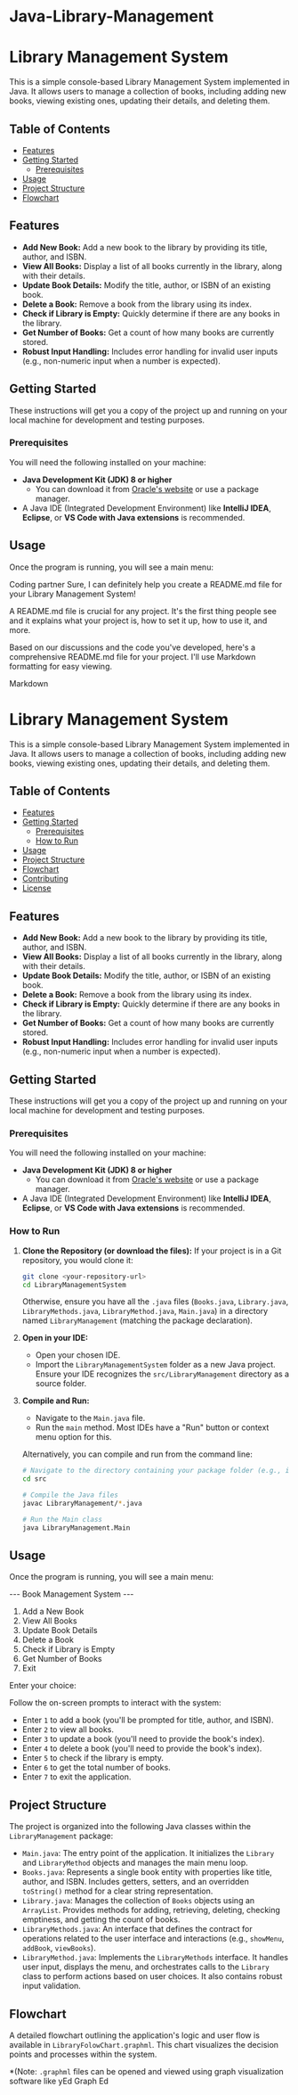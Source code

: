 # Java-Library-Management

# Library Management System

This is a simple console-based Library Management System implemented in Java. It allows users to manage a collection of books, including adding new books, viewing existing ones, updating their details, and deleting them.

## Table of Contents

- [Features](#features)
- [Getting Started](#getting-started)
  - [Prerequisites](#prerequisites)
- [Usage](#usage)
- [Project Structure](#project-structure)
- [Flowchart](#flowchart)

## Features

* **Add New Book:** Add a new book to the library by providing its title, author, and ISBN.
* **View All Books:** Display a list of all books currently in the library, along with their details.
* **Update Book Details:** Modify the title, author, or ISBN of an existing book.
* **Delete a Book:** Remove a book from the library using its index.
* **Check if Library is Empty:** Quickly determine if there are any books in the library.
* **Get Number of Books:** Get a count of how many books are currently stored.
* **Robust Input Handling:** Includes error handling for invalid user inputs (e.g., non-numeric input when a number is expected).

## Getting Started

These instructions will get you a copy of the project up and running on your local machine for development and testing purposes.

### Prerequisites

You will need the following installed on your machine:

* **Java Development Kit (JDK) 8 or higher**
    * You can download it from [Oracle's website](https://www.oracle.com/java/technologies/downloads/) or use a package manager.
* A Java IDE (Integrated Development Environment) like **IntelliJ IDEA**, **Eclipse**, or **VS Code with Java extensions** is recommended.



## Usage

Once the program is running, you will see a main menu:

Coding partner
Sure, I can definitely help you create a README.md file for your Library Management System!

A README.md file is crucial for any project. It's the first thing people see and it explains what your project is, how to set it up, how to use it, and more.

Based on our discussions and the code you've developed, here's a comprehensive README.md file for your project. I'll use Markdown formatting for easy viewing.

Markdown

# Library Management System

This is a simple console-based Library Management System implemented in Java. It allows users to manage a collection of books, including adding new books, viewing existing ones, updating their details, and deleting them.

## Table of Contents

- [Features](#features)
- [Getting Started](#getting-started)
  - [Prerequisites](#prerequisites)
  - [How to Run](#how-to-run)
- [Usage](#usage)
- [Project Structure](#project-structure)
- [Flowchart](#flowchart)
- [Contributing](#contributing)
- [License](#license)

## Features

* **Add New Book:** Add a new book to the library by providing its title, author, and ISBN.
* **View All Books:** Display a list of all books currently in the library, along with their details.
* **Update Book Details:** Modify the title, author, or ISBN of an existing book.
* **Delete a Book:** Remove a book from the library using its index.
* **Check if Library is Empty:** Quickly determine if there are any books in the library.
* **Get Number of Books:** Get a count of how many books are currently stored.
* **Robust Input Handling:** Includes error handling for invalid user inputs (e.g., non-numeric input when a number is expected).

## Getting Started

These instructions will get you a copy of the project up and running on your local machine for development and testing purposes.

### Prerequisites

You will need the following installed on your machine:

* **Java Development Kit (JDK) 8 or higher**
    * You can download it from [Oracle's website](https://www.oracle.com/java/technologies/downloads/) or use a package manager.
* A Java IDE (Integrated Development Environment) like **IntelliJ IDEA**, **Eclipse**, or **VS Code with Java extensions** is recommended.

### How to Run

1.  **Clone the Repository (or download the files):**
    If your project is in a Git repository, you would clone it:
    ```bash
    git clone <your-repository-url>
    cd LibraryManagementSystem
    ```
    Otherwise, ensure you have all the `.java` files (`Books.java`, `Library.java`, `LibraryMethods.java`, `LibraryMethod.java`, `Main.java`) in a directory named `LibraryManagement` (matching the package declaration).

2.  **Open in your IDE:**
    * Open your chosen IDE.
    * Import the `LibraryManagementSystem` folder as a new Java project. Ensure your IDE recognizes the `src/LibraryManagement` directory as a source folder.

3.  **Compile and Run:**
    * Navigate to the `Main.java` file.
    * Run the `main` method. Most IDEs have a "Run" button or context menu option for this.

    Alternatively, you can compile and run from the command line:
    ```bash
    # Navigate to the directory containing your package folder (e.g., if LibraryManagement is inside 'src')
    cd src

    # Compile the Java files
    javac LibraryManagement/*.java

    # Run the Main class
    java LibraryManagement.Main
    ```

## Usage

Once the program is running, you will see a main menu:

--- Book Management System ---
1. Add a New Book
2. View All Books
3. Update Book Details
4. Delete a Book
5. Check if Library is Empty
6. Get Number of Books
7. Exit

Enter your choice:

Follow the on-screen prompts to interact with the system:

* Enter `1` to add a book (you'll be prompted for title, author, and ISBN).
* Enter `2` to view all books.
* Enter `3` to update a book (you'll need to provide the book's index).
* Enter `4` to delete a book (you'll need to provide the book's index).
* Enter `5` to check if the library is empty.
* Enter `6` to get the total number of books.
* Enter `7` to exit the application.

## Project Structure

The project is organized into the following Java classes within the `LibraryManagement` package:

* `Main.java`: The entry point of the application. It initializes the `Library` and `LibraryMethod` objects and manages the main menu loop.
* `Books.java`: Represents a single book entity with properties like title, author, and ISBN. Includes getters, setters, and an overridden `toString()` method for a clear string representation.
* `Library.java`: Manages the collection of `Books` objects using an `ArrayList`. Provides methods for adding, retrieving, deleting, checking emptiness, and getting the count of books.
* `LibraryMethods.java`: An interface that defines the contract for operations related to the user interface and interactions (e.g., `showMenu`, `addBook`, `viewBooks`).
* `LibraryMethod.java`: Implements the `LibraryMethods` interface. It handles user input, displays the menu, and orchestrates calls to the `Library` class to perform actions based on user choices. It also contains robust input validation.

## Flowchart

A detailed flowchart outlining the application's logic and user flow is available in `LibraryFolowChart.graphml`. This chart visualizes the decision points and processes within the system.

*(Note: `.graphml` files can be opened and viewed using graph visualization software like yEd Graph Ed
